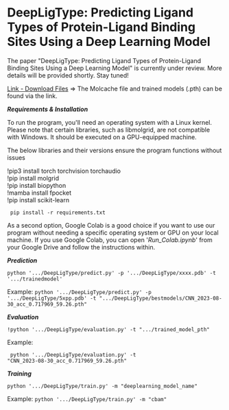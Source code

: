 # DeepLigType: Predicting Ligand Types of Protein-Ligand Binding Sites Using a Deep Learning Model

The paper "DeepLigType: Predicting Ligand Types of Protein-Ligand Binding Sites Using a Deep Learning Model" is currently under review. More details will be provided shortly. Stay tuned!


[Link - Download Files](https://drive.google.com/drive/folders/1WVIpv6CbHBnRcE_0qR8E9AEwu7-CGgCZ?usp=sharing) => The Molcache file and trained models (.pth) can be found via the link.

**_Requirements & Installation_**

To run the program, you'll need an operating system with a Linux kernel. Please note that certain libraries, such as libmolgrid, are not compatible with Windows. It should be executed on a GPU-equipped machine.

The below libraries and their versions ensure the program functions without issues

!pip3 install torch torchvision torchaudio<br/>
!pip install molgrid<br/>
!pip install biopython<br/>
!mamba install fpocket<br/>
!pip install scikit-learn<br/>

``` pip install -r requirements.txt```

As a second option, Google Colab is a good choice if you want to use our program without needing a specific operating system or GPU on your local machine. If you use Google Colab, you can open '_Run_Colab.ipynb_' from your Google Drive and follow the instructions within.


**_Prediction_**

```python '.../DeepLigType/predict.py' -p '.../DeepLigType/xxxx.pdb' -t '.../trainedmodel'```

Example: `python '.../DeepLigType/predict.py' -p '.../DeepLigType/5xpp.pdb' -t ".../DeepLigType/bestmodels/CNN_2023-08-30_acc_0.717969_59.26.pth"`


**_Evaluation_**

```!python '.../DeepLigType/evaluation.py' -t ".../trained_model_pth"```

Example: <pre><code> python '.../DeepLigType/evaluation.py' -t "CNN_2023-08-30_acc_0.717969_59.26.pth" </code></pre>

**_Training_**

```python '.../DeepLigType/train.py' -m "deeplearning_model_name" ```

Example: `python '.../DeepLigType/train.py' -m "cbam"`